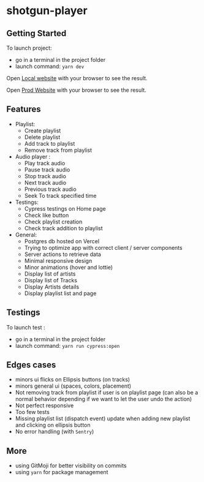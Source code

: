 # shotgun-player
## Getting Started

To launch project: 
- go in a terminal in the project folder
- launch command: `yarn dev`

Open [Local website](http://localhost:3000) with your browser to see the result.

Open [Prod Website](https://shotgun-player-dcq72o40q-kevins-projects-dc035968.vercel.app/fr/tracks) with your browser to see the result.

## Features
- Playlist:
  - Create playlist
  - Delete playlist
  - Add track to playlist
  - Remove track from playlist
- Audio player :
  - Play track audio
  - Pause track audio
  - Stop track audio
  - Next track audio
  - Previous track audio
  - Seek To track specified time
- Testings:
  - Cypress testings on Home page
  - Check like button
  - Check playlist creation
  - Check track addition to playlist
- General:
  - Postgres db hosted on Vercel
  - Trying to optimize app with correct client / server components
  - Server actions to retrieve data
  - Minimal responsive design
  - Minor animations (hover and lottie)
  - Display list of artists
  - Display list of Tracks
  - Display Artists details
  - Display playlist list and page


## Testings
To launch test :
- go in a terminal in the project folder
- launch command: `yarn run cypress:open`

## Edges cases
- minors ui flicks on Ellipsis buttons (on tracks)
- minors general ui (spaces, colors, placement)
- Not removing track from playlist if user is on playlist page (can also be a normal behavior depending if we want to let the user undo the action)
- Not perfect responsive
- Too few tests
- Missing playlist list (dispatch event) update when adding new playlist and clicking on ellipsis button
- No error handling (with `Sentry`)

## More
- using GitMoji for better visibility on commits
- using `yarn` for package management
